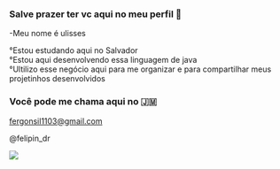 ### Salve prazer ter vc aqui no meu perfil 🫶


-Meu nome é ulisses

°Estou estudando aqui no Salvador  
°Estou aqui desenvolvendo essa linguagem de java  
°Ultilizo esse negócio aqui para me organizar e para compartilhar meus projetinhos desenvolvidos 


###  Você pode me chama aqui no 🇯🇲

fergonsil1103@gmail.com

@felipin_dr


![](https://media1.tenor.com/m/X-cE9uKmKyQAAAAC/kermit-shooting.gif)
